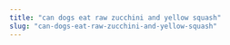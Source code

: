 ```yaml
---
title: "can dogs eat raw zucchini and yellow squash"
slug: "can-dogs-eat-raw-zucchini-and-yellow-squash"
---
```


